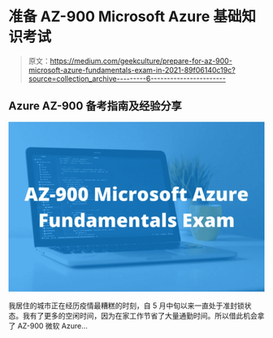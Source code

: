 # 准备 AZ-900 Microsoft Azure 基础知识考试

> 原文：<https://medium.com/geekculture/prepare-for-az-900-microsoft-azure-fundamentals-exam-in-2021-89f06140c19c?source=collection_archive---------6----------------------->

## Azure AZ-900 备考指南及经验分享

![](img/e23fe09924c3ebfde3c7b4f5f03ad1fd.png)

我居住的城市正在经历疫情最糟糕的时刻，自 5 月中旬以来一直处于准封锁状态。我有了更多的空闲时间，因为在家工作节省了大量通勤时间。所以借此机会拿了 AZ-900 微软 Azure…